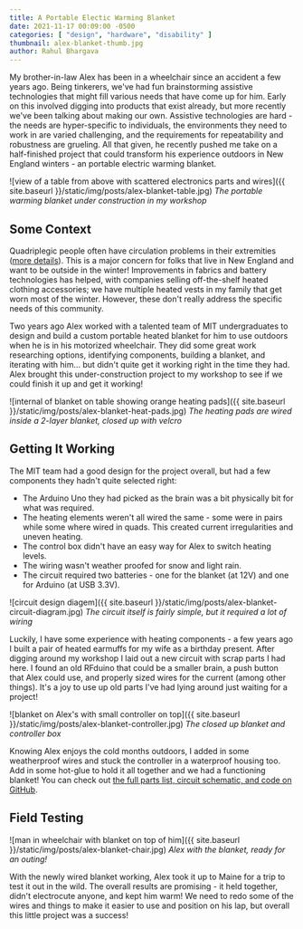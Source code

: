 ```yaml
---
title: A Portable Electic Warming Blanket
date: 2021-11-17 00:09:00 -0500
categories: [ "design", "hardware", "disability" ]
thumbnail: alex-blanket-thumb.jpg
author: Rahul Bhargava
---
```


My brother-in-law Alex has been in a wheelchair since an accident a few years ago. Being tinkerers, we've had fun brainstorming assistive technologies that might fill various needs that have come up for him. Early on this involved digging into products that exist already, but more recently we've been talking about making our own. Assistive technologies are hard - the needs are hyper-specific to individuals, the environments they need to work in are varied challenging, and the requirements for repeatability and robustness are grueling. All that given, he recently pushed me take on a half-finished project that could transform his experience outdoors in New England winters - an portable electric warming blanket.

![view of a table from above with scattered electronics parts and wires]({{ site.baseurl }}/static/img/posts/alex-blanket-table.jpg)
*The portable warming blanket under construction in my workshop*

## Some Context

Quadriplegic people often have circulation problems in their extremities ([more details](https://www.christopherreeve.org/blog/life-after-paralysis/poor-circulation-in-the-extremities)). This is a major concern for folks that live in New England and want to be outside in the winter! Improvements in fabrics and battery technologies has helped, with companies selling off-the-shelf heated clothing accessories; we have multiple heated vests in my family that get worn most of the winter. However, these don't really address the specific needs of this community.

Two years ago Alex worked with a talented team of MIT undergraduates to design and build a custom portable heated blanket for him to use outdoors when he is in his motorized wheelchair. They did some great work researching options, identifying components, building a blanket, and iterating with him... but didn't quite get it working right in the time they had. Alex brought this under-construction project to my workshop to see if we could finish it up and get it working!

![internal of blanket on table showing orange heating pads]({{ site.baseurl }}/static/img/posts/alex-blanket-heat-pads.jpg)
*The heating pads are wired inside a 2-layer blanket, closed up with velcro*

## Getting It Working

The MIT team had a good design for the project overall, but had a few components they hadn't quite selected right:
* The Arduino Uno they had picked as the brain was a bit physically bit for what was required.
* The heating elements weren't all wired the same - some were in pairs while some where wired in quads. This created current irregularities and uneven heating.
* The control box didn't have an easy way for Alex to switch heating levels.
* The wiring wasn't weather proofed for snow and light rain.
* The circuit required two batteries - one for the blanket (at 12V) and one for Arduino (at USB 3.3V).

![circuit design diagem]({{ site.baseurl }}/static/img/posts/alex-blanket-circuit-diagram.jpg)
*The circuit itself is fairly simple, but it required a lot of wiring*

Luckily, I have some experience with heating components - a few years ago I built a pair of heated earmuffs for my wife as a birthday present. After digging around my workshop I laid out a new circuit with scrap parts I had here. I found an old RFduino that could be a smaller brain, a push button that Alex could use, and properly sized wires for the current (among other things). It's a joy to use up old parts I've had lying around just waiting for a project!

![blanket on Alex's with small controller on top]({{ site.baseurl }}/static/img/posts/alex-blanket-controller.jpg)
*The closed up blanket and controller box*

Knowing Alex enjoys the cold months outdoors, I added in some weatherproof wires and stuck the controller in a waterproof housing too. Add in some hot-glue to hold it all together and we had a functioning blanket! You can check out [the full parts list, circuit schematic, and code on GitHub](https://github.com/dataculturegroup/warming-blanket).

## Field Testing

![man in wheelchair with blanket on top of him]({{ site.baseurl }}/static/img/posts/alex-blanket-chair.jpg)
*Alex with the blanket, ready for an outing!*

With the newly wired blanket working, Alex took it up to Maine for a trip to test it out in the wild. The overall results are promising - it held together, didn't electrocute anyone, and kept him warm! We need to redo some of the wires and things to make it easier to use and position on his lap, but overall this little project was a success!
